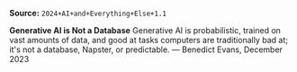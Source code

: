 **Source:** `2024+AI+and+Everything+Else+1.1`

**Generative AI is Not a Database**
Generative AI is probabilistic, trained on vast amounts of data, and good at tasks computers are traditionally bad at; it's not a database, Napster, or predictable. — Benedict Evans, December 2023
